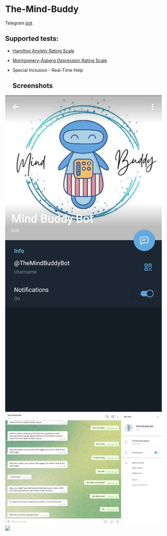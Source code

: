 # The-Mind-Buddy

Telegram [bot](https://t.me/TheMindBuddyBot) <bot-intro>


  ## Supported tests:

 - [Hamilton Anxiety Rating Scale](https://en.wikipedia.org/wiki/Hamilton_Anxiety_Rating_Scale)
 - [Montgomery–Åsberg Depression Rating Scale](https://en.wikipedia.org/wiki/Montgomery%E2%80%93%C3%85sberg_Depression_Rating_Scale)
 
- Special Inclusion - Real-Time Help
  
  ## Screenshots

![](screenshots/001.png.png)
![](screenshots/002.png.png)
![](screenshots/003.png)
